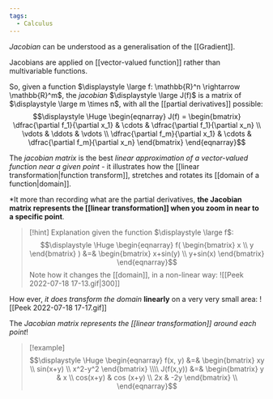 ```yaml
---
tags:
  - Calculus
---
```

*Jacobian* can be understood as a generalisation of the [[Gradient]].

Jacobians are applied on [[vector-valued function]] rather than multivariable functions.

So, given a function $\displaystyle \large  f: \mathbb{R}^n \rightarrow \mathbb{R}^m$, the *jacobian* $\displaystyle \large J(f)$ is a matrix of $\displaystyle \large m \times n$, with all the [[partial derivatives]] possible:
$$\displaystyle \Huge \begin{eqnarray} 
J(f) = 
\begin{bmatrix} 
\dfrac{\partial f_1}{\partial x_1} & \cdots & \dfrac{\partial f_1}{\partial x_n}
\\
\vdots & \ddots & \vdots
\\
\dfrac{\partial f_m}{\partial x_1} & \cdots & \dfrac{\partial f_m}{\partial x_n}
\end{bmatrix}
\end{eqnarray}$$

The *jacobian matrix* is the best *linear approximation of a vector-valued function near a given point* - it illustrates how the [[linear transformation|function transform]], stretches and rotates its [[domain of a function|domain]]. 

*It more than recording what are the partial derivatives, **the Jacobian matrix represents the [[linear transformation]] when you zoom in near to a specific point**.

>[!hint] Explanation
> given the function $\displaystyle \large f$:
>$$\displaystyle \Huge \begin{eqnarray} 
>f(
>\begin{bmatrix}  x \\ y \end{bmatrix}
>) &=& 
>\begin{bmatrix}  
>x+sin(y) \\ y+sin(x)
>\end{bmatrix}
>\end{eqnarray}$$
>Note how it changes the [[domain]], in a non-linear way:
>![[Peek 2022-07-18 17-13.gif|300]]
>
How ever, *it does transform the domain* **linearly** on a very very small area:
![[Peek 2022-07-18 17-17.gif]]
>
The *Jacobian matrix represents the [[linear transformation]] around each point*!

>[!example]
>$$\displaystyle \Huge \begin{eqnarray} 
>f(x, y) &=&
>\begin{bmatrix}  
>xy \\ sin(x+y) \\ x^2-y^2
>\end{bmatrix}
>\\\\
>J(f(x,y)) &=&
>\begin{bmatrix}  
>y & x \\
>cos(x+y) & cos (x+y) \\
>2x & -2y
>\end{bmatrix} \\
>\end{eqnarray}$$


